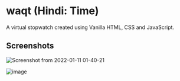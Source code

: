 # waqt (Hindi: Time)

A virtual stopwatch created using Vanilla HTML, CSS and JavaScript.

## Screenshots

![Screenshot from 2022-01-11 01-40-21](https://user-images.githubusercontent.com/55585498/148833858-a59ec466-aed2-4f59-93ac-26cb6d4dc29a.png)

![image](https://user-images.githubusercontent.com/55585498/148834036-c42b81e0-6e19-471f-981b-06f13eec9875.png)
